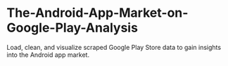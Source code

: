 # The-Android-App-Market-on-Google-Play-Analysis
Load, clean, and visualize scraped Google Play Store data to gain insights into the Android app market.
